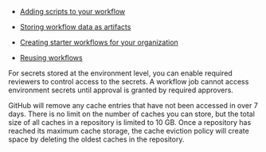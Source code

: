 
- [Adding scripts to your workflow](https://docs.github.com/en/actions/learn-github-actions/essential-features-of-github-actions#adding-scripts-to-your-workflow)

- [Storing workflow data as artifacts](https://docs.github.com/en/actions/using-workflows/storing-workflow-data-as-artifacts)

- [Creating starter workflows for your organization](https://docs.github.com/en/actions/using-workflows/creating-starter-workflows-for-your-organization)
  
- [Reusing workflows](https://docs.github.com/en/actions/using-workflows/reusing-workflows)



For secrets stored at the environment level, you can enable required reviewers to control access to the secrets. A workflow job cannot access environment secrets until approval is granted by required approvers.

GitHub will remove any cache entries that have not been accessed in over 7 days. There is no limit on the number of caches you can store, but the total size of all caches in a repository is limited to 10 GB. Once a repository has reached its maximum cache storage, the cache eviction policy will create space by deleting the oldest caches in the repository.

